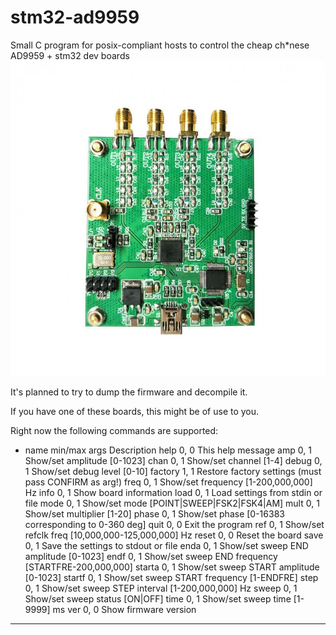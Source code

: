 # stm32-ad9959
Small C program for posix-compliant hosts to control the cheap ch*nese AD9959 + stm32 dev boards
![screenshot](https://github.com/pripyatautomations/stm32-ad9959/blob/main/doc/board-001.jpg?raw=true)

It's planned to try to dump the firmware and decompile it.

If you have one of these boards, this might be of use to you.

Right now the following commands are supported:

* name	min/max args	Description
help		0, 0	This help message
amp		0, 1	Show/set amplitude [0-1023]
chan		0, 1	Show/set channel [1-4]
debug		0, 1	Show/set debug level [0-10]
factory		1, 1	Restore factory settings (must pass CONFIRM as arg!)
freq		0, 1	Show/set frequency [1-200,000,000] Hz
info		0, 1	Show board information
load		0, 1	Load settings from stdin or file
mode		0, 1	Show/set mode [POINT|SWEEP|FSK2|FSK4|AM]
mult		0, 1	Show/set multiplier [1-20]
phase		0, 1	Show/set phase [0-16383 corresponding to 0-360 deg]
quit		0, 0	Exit the program
ref		0, 1	Show/set refclk freq [10,000,000-125,000,000] Hz
reset		0, 0	Reset the board
save		0, 1	Save the settings to stdout or file
enda		0, 1	Show/set sweep END amplitude [0-1023]
endf		0, 1	Show/set sweep END frequency [STARTFRE-200,000,000]
starta		0, 1	Show/set sweep START amplitude [0-1023]
startf		0, 1	Show/set sweep START frequency [1-ENDFRE]
step		0, 1	Show/set sweep STEP interval [1-200,000,000] Hz
sweep		0, 1	Show/set sweep status [ON|OFF]
time		0, 1	Show/set sweep time [1-9999] ms
ver		0, 0	Show firmware version
****
